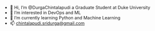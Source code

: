 - 👋 Hi, I’m @DurgaChintalapudi a Graduate Student at Duke University
- 👀 I’m interested in DevOps and ML
- 🌱 I’m currently learning Python and Machine Learning
- 📫 chintalapudi.sridurga@gmail.com

<!---
DurgaChintalapudi/DurgaChintalapudi is a ✨ special ✨ repository because its `README.md` (this file) appears on your GitHub profile.
You can click the Preview link to take a look at your changes.
--->
